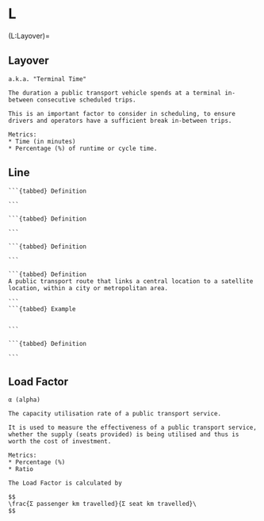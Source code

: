 # L

(L:Layover)=
## Layover
```{tabbed} Definition
a.k.a. "Terminal Time"

The duration a public transport vehicle spends at a terminal in-between consecutive scheduled trips.

This is an important factor to consider in scheduling, to ensure drivers and operators have a sufficient break in-between trips.
```
```{tabbed} Application
Metrics:
* Time (in minutes)
* Percentage (%) of runtime or cycle time.
```

## Line
````{dropdown} Branch Line
```{tabbed} Definition

```
````
````{dropdown} Feeder Line
```{tabbed} Definition

```
````
````{dropdown} Loop / Circulator
```{tabbed} Definition

```
````
````{dropdown} Radial Line
```{tabbed} Definition
A public transport route that links a central location to a satellite location, within a city or metropolitan area.

```
```{tabbed} Example


```
````
````{dropdown} Trunk Line
```{tabbed} Definition

```
````

## Load Factor
```{tabbed} Definition
α (alpha)

The capacity utilisation rate of a public transport service.

It is used to measure the effectiveness of a public transport service, whether the supply (seats provided) is being utilised and thus is worth the cost of investment.
```
```{tabbed} Application
Metrics:
* Percentage (%)
* Ratio

The Load Factor is calculated by

$$
\frac{Σ passenger km travelled}{Σ seat km travelled}\
$$

```

